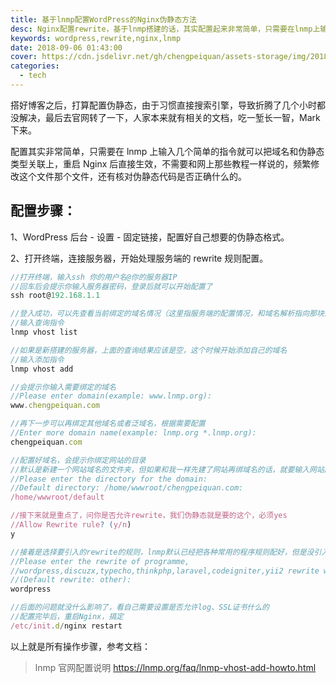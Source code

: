 ```yaml
---
title: 基于lnmp配置WordPress的Nginx伪静态方法
desc: Nginx配置rewrite，基于lnmp搭建的话，其实配置起来非常简单，只需要在lnmp上输入几个简单的指令就可以把域名和伪静态类型关联上，重启Nginx后直接生效~
keywords: wordpress,rewrite,nginx,lnmp
date: 2018-09-06 01:43:00
cover: https://cdn.jsdelivr.net/gh/chengpeiquan/assets-storage/img/2018/09/1-2.jpg
categories:
  - tech
---
```


搭好博客之后，打算配置伪静态，由于习惯直接搜索引擎，导致折腾了几个小时都没解决，最后去官网转了一下，人家本来就有相关的文档，吃一堑长一智，Mark 下来。

配置其实非常简单，只需要在 lnmp 上输入几个简单的指令就可以把域名和伪静态类型关联上，重启 Nginx 后直接生效，不需要和网上那些教程一样说的，频繁修改这个文件那个文件，还有核对伪静态代码是否正确什么的。

## 配置步骤：

1、WordPress 后台 - 设置 - 固定链接，配置好自己想要的伪静态格式。

2、打开终端，连接服务器，开始处理服务端的 rewrite 规则配置。

```javascript
//打开终端，输入ssh 你的用户名@你的服务器IP
//回车后会提示你输入服务器密码，登录后就可以开始配置了
ssh root@192.168.1.1

//登入成功，可以先查看当前绑定的域名情况（这里指服务端的配置情况，和域名解析指向那块没关系）
//输入查询指令
lnmp vhost list

//如果是新搭建的服务器，上面的查询结果应该是空，这个时候开始添加自己的域名
//输入添加指令
lnmp vhost add

//会提示你输入需要绑定的域名
//Please enter domain(example: www.lnmp.org):
www.chengpeiquan.com

//再下一步可以再绑定其他域名或者泛域名，根据需要配置
//Enter more domain name(example: lnmp.org *.lnmp.org):
chengpeiquan.com

//配置好域名，会提示你绑定网站的目录
//默认是新建一个网站域名的文件夹，但如果和我一样先建了网站再绑域名的话，就要输入网站的目录了（从根目录开始）
//Please enter the directory for the domain:
//Default directory: /home/wwwroot/chengpeiquan.com:
/home/wwwroot/default

//接下来就是重点了，问你是否允许rewrite，我们伪静态就是要的这个，必须yes
//Allow Rewrite rule? (y/n)
y

//接着是选择要引入的rewrite的规则，lnmp默认已经把各种常用的程序规则配好，但是没引入，所以在这个步骤就需要根据自己的需求引入想要的配置
//Please enter the rewrite of programme,
//wordpress,discuzx,typecho,thinkphp,laravel,codeigniter,yii2 rewrite was exist.
//(Default rewrite: other):
wordpress

//后面的问题就没什么影响了，看自己需要设置是否允许log、SSL证书什么的
//配置完毕后，重启Nginx，搞定
/etc/init.d/nginx restart
```

以上就是所有操作步骤，参考文档：

> lnmp 官网配置说明 https://lnmp.org/faq/lnmp-vhost-add-howto.html
